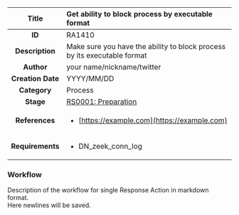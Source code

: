 | Title                       | Get ability to block process by executable format         |
|:---------------------------:|:--------------------|
| **ID**                      | RA1410            |
| **Description**             | Make sure you have the ability to block process by its executable format   |
| **Author**                  | your name/nickname/twitter        |
| **Creation Date**           | YYYY/MM/DD |
| **Category**                | Process      |
| **Stage**                   |[RS0001: Preparation](../Response_Stages/RS0001.md)| 
| **References** |<ul><li>[https://example.com](https://example.com)</li></ul>|
| **Requirements** |<ul><li>DN_zeek_conn_log</li></ul>|

### Workflow

Description of the workflow for single Response Action in markdown format.  
Here newlines will be saved.
